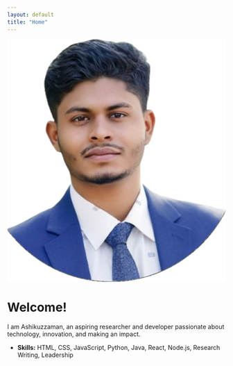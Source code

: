 ```yaml
---
layout: default
title: "Home"
---
```


<div class="section-card">
  <img src="/profile.jpg"  alt="Profile Picture" class="profile-img-home">
  <h1>Welcome!</h1>
  <p>
    I am Ashikuzzaman, an aspiring researcher and developer passionate about technology, innovation, and making an impact.
  </p>
  <ul>
    <li><strong>Skills:</strong> HTML, CSS, JavaScript, Python, Java, React, Node.js, Research Writing, Leadership</li>
  </ul>
</div>
